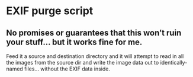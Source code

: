 # EXIF purge script
## No promises or guarantees that this won’t ruin your stuff... but it works fine for me.

Feed it a source and destination directory and it will attempt to read in all the images from the source dir and write the image data out to identically-named files... without the EXIF data inside.

